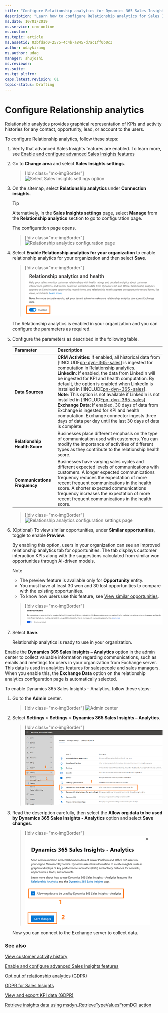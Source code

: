 ```yaml
---
title: "Configure Relationship analytics for Dynamics 365 Sales Insights | MicrosoftDocs"
description: "Learn how to configure Relationship analytics for Sales Insights"
ms.date: 10/01/2019
ms.service: crm-online
ms.custom: 
ms.topic: article
ms.assetid: 03bfdad0-2575-4c4b-a845-d7ac1ff0b0c3
author: udaykirang
ms.author: udag
manager: shujoshi
ms.reviewer: 
ms.suite: 
ms.tgt_pltfrm: 
caps.latest.revision: 01
topic-status: Drafting
---
```


# Configure Relationship analytics

Relationship analytics provides graphical representation of KPIs and activity histories for any contact, opportunity, lead, or account to the users. 

To configure Relationship analytics, follow these steps:

1. Verify that advanced Sales Insights features are enabled. To learn more, see [Enable and configure advanced Sales Insights features](intro-admin-guide-sales-insights.md#enable-and-configure-advanced-sales-insights-features) 

2. Go to **Change area** and select **Sales Insights settings**.

    > [!div class="mx-imgBorder"]
    > ![Select Sales Insights settings option](media/si-admin-change-area-sales-insights-settings.png "Select Sales Insights settings option")

3. On the sitemap, select **Relationship analytics** under **Connection insights**.

    > [!TIP]
    > Alternatively, in the **Sales Insights settings** page, select **Manage** from the **Relationship analytics** section to go to configuration page.

    The configuration page opens.

    > [!div class="mx-imgBorder"]
    > ![Relationship analytics configuration page](media/si-admin-relationship-analytics-configuration-page.png "Relationship analytics configuration page")

4. Select **Enable Relationship analytics for your organization** to enable relationship analytics for your organization and then select **Save**.

    > [!div class="mx-imgBorder"]
    > ![Enable relationship assistant for organization](media/si-admin-relationship-analytics-enable-in-organization.png "Enable relationship assistant for organization")

    The Relationship analytics is enabled in your organization and you can configure the parameters as required.

5. Configure the parameters as described in the following table.

    |**Parameter**|**Description**|
    |-|-|
    |**Data Sources**|**CRM Activities:** If enabled, all historical data from [!INCLUDE[pn-dyn-365-sales](../includes/pn-dyn-365-sales.md)] is ingested for computation in Relationship analytics.<br>**LinkedIn:** If enabled, the data from LinkedIn will be ingested for KPI and health computation. By default, the option is enabled when LinkedIn is installed in [!INCLUDE[pn-dyn-365-sales](../includes/pn-dyn-365-sales.md)].<br> **Note**: This option is not available if LinkedIn is not installed in [!INCLUDE[pn-dyn-365-sales](../includes/pn-dyn-365-sales.md)].<br>**Exchange Data:** If enabled, 30 days of data from Exchange is ingested for KPI and health computation. Exchange connector ingests three days of data per day until the last 30 days of data is complete.|
    |**Relationship Health Score**|Businesses place different emphasis on the type of communication used with customers. You can modify the importance of activities of different types as they contribute to the relationship health score.|
    |**Communications Frequency**|Businesses have varying sales cycles and different expected levels of communications with customers. A longer expected communications frequency reduces the expectation of more recent frequent communications in the health score. A shorter expected communications frequency increases the expectation of more recent frequent communications in the health score.|
    > [!div class="mx-imgBorder"]
    > ![Relationship analytics configuration settings page](media/si-admin-relationship-analytics-configuration-settings.png "Relationship analytics configuration settings page")

6. (Optional) To view similar opportunities, under **Similar opportunities**, toggle to enable **Preview**.

    By enabling this option, users in your organization can see an improved relationship analytics tab for opportunities. The tab displays customer interaction KPIs along with the suggestions calculated from similar won opportunities through AI-driven models.

    >[!NOTE]
    >- The preview feature is available only for **Opportunity** entity.
    >- You must have at least 30 won and 30 lost opportunities to compare with the existing opportunities.
    >- To know how users use this feature, see [View similar opportunities](relationship-analytics.md#relationship-analytics-with-similar-opportunities).

    > [!div class="mx-imgBorder"]
    > ![Enable preview to view similar opportunities](media/relationship-analytics-enable-preview-similar-opportunities.png "Enable preview to view similar opportunities")

7. Select **Save**.

   Relationship analytics is ready to use in your organization.

Enable the **Dynamics 365 Sales Insights – Analytics** option in the admin center to collect valuable information regarding communications, such as emails and meetings for users in your organization from Exchange server. This data is used in analytics features for salespeople and sales managers. When you enable this, the **Exchange Data** option on the relationship analytics configuration page is automatically selected. 

To enable Dynamics 365 Sales Insights – Analytics, follow these steps: 

1. Go to the **Admin** center.

    > [!div class="mx-imgBorder"]
    > ![Admin center](media/sales-insights-addon-admincenter.png "Admin center")

2. Select **Settings** > **Settings** > **Dynamics 365 Sales Insights – Analytics**.

    > [!div class="mx-imgBorder"]
    > ![Select customer insights preview option](media/sales-insights-addon-admincenter-customer-insights-preview.png "Select customer insights preview option")

3. Read the description carefully, then select the **Allow org data to be used by ‎Dynamics 365 Sales Insights - Analytics**‎ option and select **Save changes**.

    > [!div class="mx-imgBorder"]
    > ![Enable and save customer insights preview option](media/sales-insights-addon-admincenter-customer-insights-preview-settings.png "Enable and save customer insights preview option")

    Now you can connect to the Exchange server to collect data.

### See also

[View customer activity history](../sales/relationship-analytics.md)

[Enable and configure advanced Sales Insights features](intro-admin-guide-sales-insights.md#enable-and-configure-advanced-sales-insights-features)

[Opt out of relationship analytics (GDPR)](optout-relationship-analytics-gdpr.md)

[GDPR for Sales Insights](embedded-intelligence-gdpr.md)

[View and export KPI data (GDPR)](view-export-KPI-data-gdpr.md)

[Retrieve insights data using msdyn_RetrieveTypeValuesFromDCI action](retrieve-insights-data-msdyn-RetrieveTypeValuesFromDCI.md)
